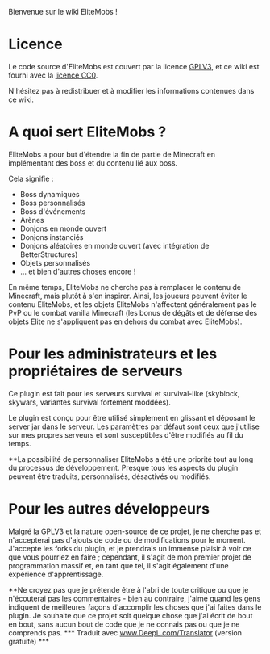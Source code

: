 Bienvenue sur le wiki EliteMobs !

# Licence

Le code source d'EliteMobs est couvert par la licence [GPLV3](https://choosealicense.com/licenses/gpl-3.0/), et ce wiki est fourni avec la [licence CC0](https://choosealicense.com/licenses/cc0-1.0/).

N'hésitez pas à redistribuer et à modifier les informations contenues dans ce wiki.

# A quoi sert EliteMobs ?

EliteMobs a pour but d'étendre la fin de partie de Minecraft en implémentant des boss et du contenu lié aux boss.

Cela signifie :
- Boss dynamiques
- Boss personnalisés
- Boss d'événements
- Arènes
- Donjons en monde ouvert
- Donjons instanciés
- Donjons aléatoires en monde ouvert (avec intégration de BetterStructures)
- Objets personnalisés
- ... et bien d'autres choses encore !

En même temps, EliteMobs ne cherche pas à remplacer le contenu de Minecraft, mais plutôt à s'en inspirer. Ainsi, les joueurs peuvent éviter le contenu EliteMobs, et les objets EliteMobs n'affectent généralement pas le PvP ou le combat vanilla Minecraft (les bonus de dégâts et de défense des objets Elite ne s'appliquent pas en dehors du combat avec EliteMobs).

# Pour les administrateurs et les propriétaires de serveurs

Ce plugin est fait pour les serveurs survival et survival-like (skyblock, skywars, variantes survival fortement moddées).

Le plugin est conçu pour être utilisé simplement en glissant et déposant le server jar dans le serveur. Les paramètres par défaut sont ceux que j'utilise sur mes propres serveurs et sont susceptibles d'être modifiés au fil du temps.

**La possibilité de personnaliser EliteMobs a été une priorité tout au long du processus de développement. Presque tous les aspects du plugin peuvent être traduits, personnalisés, désactivés ou modifiés.

# Pour les autres développeurs

Malgré la GPLV3 et la nature open-source de ce projet, je ne cherche pas et n'accepterai pas d'ajouts de code ou de modifications pour le moment. J'accepte les forks du plugin, et je prendrais un immense plaisir à voir ce que vous pourriez en faire ; cependant, il s'agit de mon premier projet de programmation massif et, en tant que tel, il s'agit également d'une expérience d'apprentissage.

**Ne croyez pas que je prétende être à l'abri de toute critique ou que je n'écouterai pas les commentaires - bien au contraire, j'aime quand les gens indiquent de meilleures façons d'accomplir les choses que j'ai faites dans le plugin. Je souhaite que ce projet soit quelque chose que j'ai écrit de bout en bout, sans aucun bout de code que je ne connais pas ou que je ne comprends pas.
*** Traduit avec www.DeepL.com/Translator (version gratuite) ***

